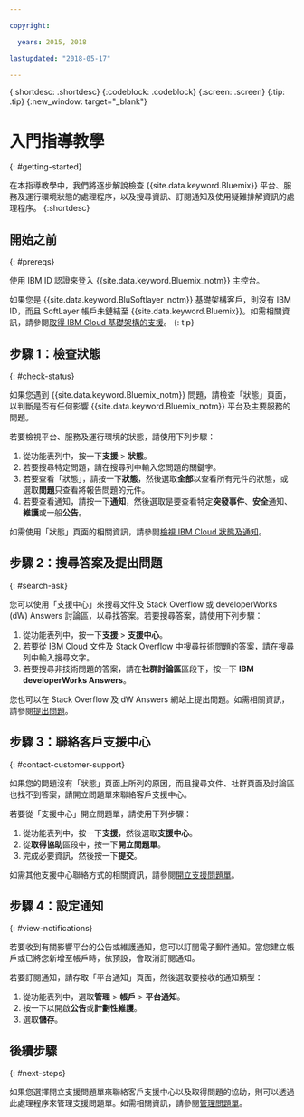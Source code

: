 ```yaml
---

copyright:

  years: 2015, 2018

lastupdated: "2018-05-17"

---
```



{:shortdesc: .shortdesc}
{:codeblock: .codeblock}
{:screen: .screen}
{:tip: .tip}
{:new_window: target="_blank"}

# 入門指導教學
{: #getting-started}

在本指導教學中，我們將逐步解說檢查 {{site.data.keyword.Bluemix}} 平台、服務及運行環境狀態的處理程序，以及搜尋資訊、訂閱通知及使用疑難排解資訊的處理程序。
{:shortdesc}

## 開始之前
{: #prereqs}

使用 IBM ID 認證來登入 {{site.data.keyword.Bluemix_notm}} 主控台。

如果您是 {{site.data.keyword.BluSoftlayer_notm}} 基礎架構客戶，則沒有 IBM ID，而且 SoftLayer 帳戶未鏈結至 {{site.data.keyword.Bluemix}}。如需相關資訊，請參閱[取得 IBM Cloud 基礎架構的支援](/docs/customer-portal/cpsupport.html#customerportal_support)。
{: tip}

## 步驟 1：檢查狀態
{: #check-status}

如果您遇到 {{site.data.keyword.Bluemix_notm}} 問題，請檢查「狀態」頁面，以判斷是否有任何影響 {{site.data.keyword.Bluemix_notm}} 平台及主要服務的問題。

若要檢視平台、服務及運行環境的狀態，請使用下列步驟：
  1. 從功能表列中，按一下**支援** > **狀態**。  
  2. 若要搜尋特定問題，請在搜尋列中輸入您問題的關鍵字。
  3. 若要查看「狀態」，請按一下**狀態**，然後選取**全部**以查看所有元件的狀態，或選取**問題**只查看將報告問題的元件。
  4. 若要查看通知，請按一下**通知**，然後選取是要查看特定**突發事件**、**安全**通知、**維護**或一般**公告**。

如需使用「狀態」頁面的相關資訊，請參閱[檢視 IBM Cloud 狀態及通知](/docs/get-support/ViewStatus.html#viewing-bluemix-status)。

## 步驟 2：搜尋答案及提出問題
{: #search-ask}

您可以使用「支援中心」來搜尋文件及 Stack Overflow 或 developerWorks (dW) Answers 討論區，以尋找答案。若要搜尋答案，請使用下列步驟：
  1. 從功能表列中，按一下**支援** > **支援中心**。
  2. 若要從 IBM Cloud 文件及 Stack Overflow 中搜尋技術問題的答案，請在搜尋列中輸入搜尋文字。
  3. 若要搜尋非技術問題的答案，請在**社群討論區**區段下，按一下 **IBM developerWorks Answers**。

您也可以在 Stack Overflow 及 dW Answers 網站上提出問題。如需相關資訊，請參閱[提出問題](/docs/get-support/howtogetsupport.html#asking-a-question)。

## 步驟 3：聯絡客戶支援中心
{: #contact-customer-support}

如果您的問題沒有「狀態」頁面上所列的原因，而且搜尋文件、社群頁面及討論區也找不到答案，請開立問題單來聯絡客戶支援中心。

若要從「支援中心」開立問題單，請使用下列步驟：
  1. 從功能表列中，按一下**支援**，然後選取**支援中心**。
  2. 從**取得協助**區段中，按一下**開立問題單**。
  3. 完成必要資訊，然後按一下**提交**。

如需其他支援中心聯絡方式的相關資訊，請參閱[開立支援問題單](/docs/get-support/howtogetsupport.html#open-ticket)。

## 步驟 4：設定通知
{: #view-notifications}

若要收到有關影響平台的公告或維護通知，您可以訂閱電子郵件通知。當您建立帳戶或已將您新增至帳戶時，依預設，會取消訂閱通知。

若要訂閱通知，請存取「平台通知」頁面，然後選取要接收的通知類型：
  1. 從功能表列中，選取**管理** > **帳戶** > **平台通知**。
  2. 按一下以開啟**公告**或**計劃性維護**。
  3. 選取**儲存**。

## 後續步驟
{: #next-steps}

如果您選擇開立支援問題單來聯絡客戶支援中心以及取得問題的協助，則可以透過此處理程序來管理支援問題單。如需相關資訊，請參閱[管理問題單](/docs/get-support/mantick.html#check-ticket-status)。
